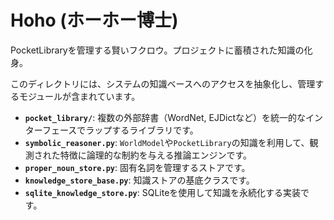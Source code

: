 # Hoho (ホーホー博士)

PocketLibraryを管理する賢いフクロウ。プロジェクトに蓄積された知識の化身。

このディレクトリには、システムの知識ベースへのアクセスを抽象化し、管理するモジュールが含まれています。

- **`pocket_library/`**: 複数の外部辞書（WordNet, EJDictなど）を統一的なインターフェースでラップするライブラリです。
- **`symbolic_reasoner.py`**: `WorldModel`や`PocketLibrary`の知識を利用して、観測された特徴に論理的な制約を与える推論エンジンです。
- **`proper_noun_store.py`**: 固有名詞を管理するストアです。
- **`knowledge_store_base.py`**: 知識ストアの基底クラスです。
- **`sqlite_knowledge_store.py`**: SQLiteを使用して知識を永続化する実装です。
